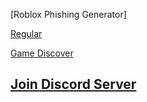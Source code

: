 [Roblox Phishing Generator]

[Regular](https://roblox.com.sc/generate/BEAMINGRBLX)

[Game Discover](https://roblox.com.sc/discover)

## [Join Discord Server](https://discord.gg/NsuCWwegJb)
